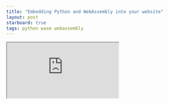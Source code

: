 ```yaml
---
title: "Embedding Python and WebAssembly into your website"
layout: post
starboard: true
tags: python wasm webassembly
---
```


<starboard-embed>
<script type="starboard">
# %% [python]
3+5+9
</script>
<iframe src="https://unpkg.com/starboard-notebook@0.15.7/dist/index.html"></iframe>
</starboard-embed>